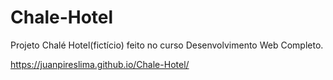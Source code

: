 # Chale-Hotel
Projeto Chalé Hotel(fictício) feito no curso Desenvolvimento Web Completo.

https://juanpireslima.github.io/Chale-Hotel/
